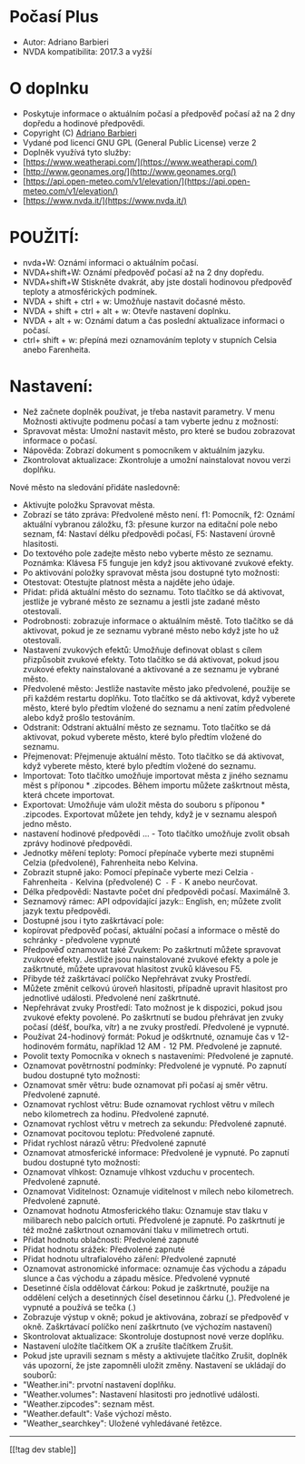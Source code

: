 # Počasí Plus #

* Autor: Adriano Barbieri
* NVDA kompatibilita: 2017.3 a vyžší

# O doplnku #

* Poskytuje informace o aktuálním počasí a předpověď počasí až na 2 dny
  dopředu a hodinové předpovědi.
* Copyright (C) [Adriano Barbieri](mailto:adrianobarb@yahoo.it)
* Vydané pod licencí GNU GPL (General Public License) verze 2
* Doplněk využívá tyto služby:
* [https://www.weatherapi.com/](https://www.weatherapi.com/)
* [http://www.geonames.org/](http://www.geonames.org/)
* [https://api.open-meteo.com/v1/elevation/](https://api.open-meteo.com/v1/elevation/)
* [https://www.nvda.it/](https://www.nvda.it/)

# POUŽITÍ: #

* nvda+W: Oznámí informaci o aktuálním počasí.
* NVDA+shift+W: Oznámí předpověď počasí až na 2 dny dopředu.
* NVDA+shift+W Stiskněte dvakrát, aby jste dostali hodinovou předpověď teploty a atmosférických podmínek.
* NVDA + shift + ctrl + w: Umožňuje nastavit dočasné město.
* NVDA + shift + ctrl + alt + w: Otevře nastavení doplnku.
* NVDA + alt + w: Oznámí datum a čas poslední aktualizace informaci o
  počasí.
* ctrl+ shift + w: přepíná mezi oznamováním teploty v stupních Celsia anebo
  Farenheita.

# Nastavení: #

* Než začnete doplněk používat, je třeba nastavit parametry. V menu Možnosti aktivujte podmenu počasí a tam vyberte jednu z možností:
* Spravovat města: Umožní nastavit město, pro které se budou zobrazovat informace o počasí.
* Nápověda: Zobrazí dokument s pomocníkem v aktuálním jazyku.
* Zkontrolovat aktualizace: Zkontroluje a umožní nainstalovat novou verzi doplňku.

Nové město na sledování přidáte nasledovně:

* Aktivujte položku Spravovat města.
* Zobrazí se táto zpráva: Předvolené město není. f1: Pomocník, f2: Oznámí
  aktuální vybranou záložku, f3: přesune kurzor na editační pole nebo
  seznam, f4: Nastaví délku předpovědi počasí, F5: Nastavení úrovně
  hlasitosti.
* Do textového pole zadejte město nebo vyberte město ze
  seznamu. Poznámka: Klávesa F5 funguje jen když jsou aktivované zvukové efekty.
* Po aktivování položky spravovat města jsou dostupné tyto možnosti:
* Otestovat: Otestujte platnost města a najděte jeho údaje.
* Přidat: přidá aktuální město do seznamu. Toto tlačítko se dá aktivovat, jestliže
  je vybrané město ze seznamu a jestli jste zadané město otestovali.
* Podrobnosti: zobrazuje informace o aktuálním městě. Toto tlačítko se dá
  aktivovat, pokud je ze seznamu vybrané město nebo když jste ho už otestovali.
* Nastavení zvukových efektů: Umožňuje definovat oblast s cílem
  přizpůsobit zvukové efekty. Toto tlačítko se dá aktivovat, pokud jsou zvukové
  efekty nainstalované a aktivované a ze seznamu je vybrané město.
* Předvolené město: Jestliže nastavíte město jako předvolené, použije se při každém
  restartu doplňku. Toto tlačítko se dá aktivovat, když vyberete město,
  které bylo předtím vložené do seznamu a není zatím předvolené alebo když
  prošlo testováním.
* Odstranit: Odstraní aktuální město ze seznamu. Toto tlačítko se dá
  aktivovat, pokud vyberete město, které bylo předtím vložené do seznamu.
* Přejmenovat: Přejmenuje aktuální město. Toto tlačítko se dá aktivovat, když
  vyberete město, které bylo předtím vložené do seznamu.
* Importovat: Toto tlačítko umožňuje importovat města z jiného seznamu měst
  s příponou * .zipcodes. Během  importu můžete zaškrtnout města, která
  chcete importovat.
* Exportovat: Umožňuje vám uložit města do souboru s příponou *
  .zipcodes. Exportovat můžete jen tehdy, když je v seznamu alespoň jedno město.
* nastavení hodinové předpovědi ... - Toto tlačítko umožňuje zvolit obsah zprávy hodinové předpovědi.
* Jednotky měření teploty: Pomocí přepínače vyberte mezi stupněmi Celzia
  (předvolené), Fahrenheita nebo Kelvina.
* Zobrazit stupně jako: Pomocí přepínače vyberte mezi Celzia `-`
  Fahrenheita `-` Kelvina (předvolené) C` -` F `-` K anebo neurčovat.
* Délka předpovědi: Nastavte počet dní předpovědi počasí. Maximálně 3.
* Seznamový rámec: API odpovídající jazyk:: English, en; můžete zvolit jazyk textu předpovědi.
* Dostupné jsou i tyto zaškrtávací pole:
* kopírovat předpověď počasí, aktuální počasí a informace o městě do
  schránky - předvolene vypnuté
* Předpověď oznamovat také Zvukem: Po zaškrtnutí můžete spravovat zvukové
  efekty. Jestliže jsou nainstalované zvukové efekty a pole je zaškrtnuté, můžete
  upravovat hlasitost zvuků klávesou F5.
* Přibyde též zaškrtávací políčko Nepřehrávat zvuky Prostředí.
* Můžete změnit celkovú úroveň hlasitosti, případně upravit hlasitost pro
  jednotlivé události. Předvolené není zaškrtnuté.
* Nepřehrávat zvuky Prostředí: Tato možnost je k dispozici, pokud jsou zvukové
  efekty povolené. Po zaškrtnutí se budou přehrávat jen zvuky počasí (déšť,
  bouřka, vítr) a ne zvuky prostředí. Předvolené je vypnuté.
* Používat 24-hodinový formát: Pokud je odškrtnuté, oznamuje čas v
  12-hodinovém formátu, například 12 AM `-` 12 PM. Předvolené je zapnuté.
* Povolit texty Pomocníka v oknech s nastaveními: Předvolené je zapnuté.
* Oznamovat povětrnostní podmínky: Předvolené je vypnuté. Po zapnutí budou
  dostupné tyto možnosti:
* Oznamovat směr větru: bude oznamovat při počasí aj směr větru. Předvolené
  zapnuté.
* Oznamovat rychlost větru: Bude oznamovat rychlost větru v mílech nebo
  kilometrech za hodinu. Předvolené zapnuté.
* Oznamovat rychlost větru v metrech za sekundu: Předvolené zapnuté.
* Oznamovat pocitovou teplotu: Předvolené zapnuté.
* Přidat rychlost  nárazů větru: Předvolené zapnuté
* Oznamovat atmosferické informace: Předvolené je vypnuté. Po zapnutí budou
  dostupné tyto možnosti:
* Oznamovat vlhkost: Oznamuje vlhkost vzduchu v procentech. Předvolené
  zapnuté.
* Oznamovat Viditelnost: Oznamuje viditelnost v mílech nebo
  kilometrech. Předvolené zapnuté.
* Oznamovat hodnotu Atmosferického tlaku: Oznamuje stav tlaku v milibarech
  nebo palcích ortuti. Předvolené je zapnuté. Po zaškrtnutí je též možné
  zaškrtnout oznamování tlaku v milimetrech ortuti.
* Přidat hodnotu oblačnosti: Předvolené zapnuté
* Přidat hodnotu srážek: Předvolené zapnuté
* Přidat hodnotu ultrafialového záření: Předvolené zapnuté
* Oznamovat astronomické informace: oznamuje čas východu a západu slunce a čas východu a západu měsíce. Předvolené vypnuté
* Desetinné čísla oddělovat čárkou: Pokud je zaškrtnuté, použije na oddělení
  celých a desetinných čísel desetinnou čárku (,). Předvolené je vypnuté a
  používá se tečka (.)
* Zobrazuje výstup v okně; pokud je aktivována, zobrazí se předpověď v okně. Zaškrtávací políčko není zaškrtnuto (ve výchozím nastavení)
* Skontrolovat aktualizace: Skontroluje dostupnost nové verze doplňku.
* Nastavení uložíte tlačítkem OK a zrušíte tlačítkem Zrušit.
* Pokud jste upravili seznam s městy a aktivujete tlačítko Zrušit, doplněk vás
  upozorní, že jste zapomněli uložit změny. Nastavení se ukládají do souborů:
* "Weather.ini": prvotní nastavení doplňku.
* "Weather.volumes": Nastavení hlasitosti pro jednotlivé události.
* "Weather.zipcodes": seznam měst.
* "Weather.default": Vaše výchozí město.
* "Weather_searchkey": Uložené vyhledávané řetězce.

--------------------------------------------------------------------------------

[[!tag dev stable]]

